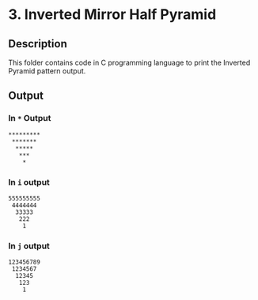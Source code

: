 # 3. Inverted Mirror Half Pyramid

## Description

This folder contains code in C programming language to print the Inverted Pyramid pattern output.

## Output

### In `*` Output

```
*********
 *******
  *****
   ***
    *
```

### In `i` output

```
555555555
 4444444
  33333
   222
    1
```

### In `j` output

```
123456789
 1234567
  12345
   123
    1
```
